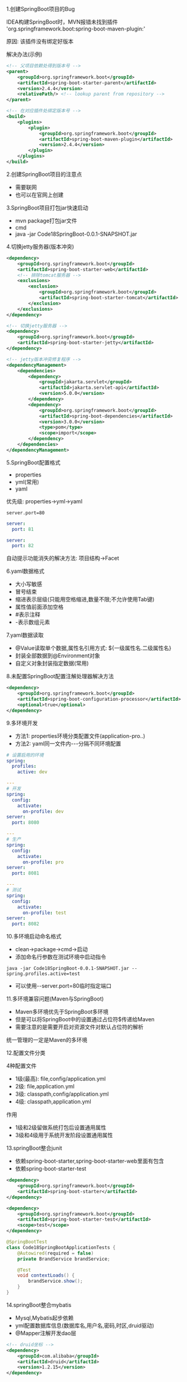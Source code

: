 1.创建SpringBoot项目的Bug

IDEA构建SpringBoot时，MVN报错未找到插件 
'org.springframework.boot:spring-boot-maven-plugin:'

原因: 该插件没有绑定好版本

解决办法(示例)
``` xml
<!-- 父项目依赖处得到版本号 -->
<parent>
    <groupId>org.springframework.boot</groupId>
    <artifactId>spring-boot-starter-parent</artifactId>
    <version>2.4.4</version>
    <relativePath/> <!-- lookup parent from repository -->
</parent>

<!-- 在对应插件处绑定版本号 -->
<build>
    <plugins>
        <plugin>
            <groupId>org.springframework.boot</groupId>
            <artifactId>spring-boot-maven-plugin</artifactId>
            <version>2.4.4</version>
        </plugin>
    </plugins>
</build>
```

2.创建SpringBoot项目的注意点
- 需要联网
- 也可以在官网上创建

3.SpringBoot项目打包jar快速启动
- mvn package打包jar文件
- cmd
- java -jar Code18SpringBoot-0.0.1-SNAPSHOT.jar

4.切换jetty服务器(版本冲突)
``` xml
<dependency>
    <groupId>org.springframework.boot</groupId>
    <artifactId>spring-boot-starter-web</artifactId>
    <!-- 排除tomcat服务器 -->
    <exclusions>
        <exclusion>
            <groupId>org.springframework.boot</groupId>
            <artifactId>spring-boot-starter-tomcat</artifactId>
        </exclusion>
    </exclusions>
</dependency>

<!-- 切换jetty服务器 -->
<dependency>
    <groupId>org.springframework.boot</groupId>
    <artifactId>spring-boot-starter-jetty</artifactId>
</dependency>
```

``` xml
<!-- jetty版本冲突修复程序 -->
<dependencyManagement>
    <dependencies>
        <dependency>
            <groupId>jakarta.servlet</groupId>
            <artifactId>jakarta.servlet-api</artifactId>
            <version>5.0.0</version>
        </dependency>
        <dependency>
            <groupId>org.springframework.boot</groupId>
            <artifactId>spring-boot-dependencies</artifactId>
            <version>3.0.0</version>
            <type>pom</type>
            <scope>import</scope>
        </dependency>
    </dependencies>
</dependencyManagement>
```

5.SpringBoot配置格式
- properties 
- yml(常用)
- yaml

优先级: properties->yml->yaml
``` properties
server.port=80
``` 
 
``` yml
server:
  port: 81
```

``` yaml
server:
  port: 82
```

自动提示功能消失的解决方法: 项目结构->Facet

6.yaml数据格式
- 大小写敏感
- 冒号结束
- 缩进表示层级(只能用空格缩进,数量不限;不允许使用Tab键)
- 属性值前面添加空格
- #表示注释
- -表示数组元素

7.yaml数据读取
- @Value读取单个数据,属性名引用方式: ${一级属性名.二级属性名}
- 封装全部数据到@Environment对象
- 自定义对象封装指定数据(常用)

8.未配置SpringBoot配置注解处理器解决方法
``` xml
<dependency>
    <groupId>org.springframework.boot</groupId>
    <artifactId>spring-boot-configuration-processor</artifactId>
    <optional>true</optional>
</dependency>
```

9.多环境开发
- 方法1: properties环境分类配置文件(application-pro..)
- 方法2: yaml同一文件内---分隔不同环境配置
``` yaml
# 设置启用的环境
spring:
  profiles:
    active: dev

---
# 开发
spring:
  config:
    activate:
      on-profile: dev
server:
  port: 8080

---
# 生产
spring:
  config:
    activate:
      on-profile: pro
server:
  port: 8081

--- 
# 测试
spring:
  config:
    activate:
      on-profile: test
server:
  port: 8082
```

10.多环境启动命名格式
- clean->package->cmd->启动
- 添加命名行参数在测试环境中启动指令 
``` 
java -jar Code18SpringBoot-0.0.1-SNAPSHOT.jar --spring.profiles.active=test
```
- 可以使用--server.port=80临时指定端口

11.多环境兼容问题(Maven与SpringBoot)
- Maven多环境优先于SpringBoot多环境
- 但是可以将SpringBoot中的设置通过占位符$传递给Maven
- 需要注意的是需要开启对资源文件对默认占位符的解析

统一管理的一定是Maven的多环境

12.配置文件分类

4种配置文件
- 1级(最高): file,config/application.yml
- 2级: file,application.yml
- 3级: classpath,config/application.yml
- 4级: classpath,application.yml

作用
- 1级和2级留做系统打包后设置通用属性
- 3级和4级用于系统开发阶段设置通用属性

13.springBoot整合junit
- 依赖spring-boot-starter,spring-boot-starter-web里面有包含
- 依赖spring-boot-starter-test

```xml
<dependency>
    <groupId>org.springframework.boot</groupId>
    <artifactId>spring-boot-starter</artifactId>
</dependency>
```

```xml
<dependency>
    <groupId>org.springframework.boot</groupId>
    <artifactId>spring-boot-starter-test</artifactId>
    <scope>test</scope>
</dependency>
```

``` java
@SpringBootTest
class Code18SpringBootApplicationTests {
    @Autowired(required = false)
    private BrandService brandService;

    @Test
    void contextLoads() {
        brandService.show();
    }
}
```

14.springBoot整合mybatis
- Mysql,Mybatis起步依赖
- yml配置数据库信息(数据库名,用户名,密码,时区,druid驱动)
- @Mapper注解开发dao层

```xml
<!-- druid坐标 -->
<dependency>
    <groupId>com.alibaba</groupId>
    <artifactId>druid</artifactId>
    <version>1.2.15</version>
</dependency>
```

